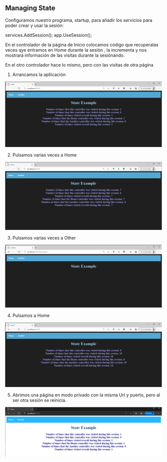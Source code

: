 ## Managing State


Configuramos nuestro programa, startup, para añadir los servicios para poder crear y usar la sesión:

services.AddSession();
app.UseSession();


En el controlador de la página de Inicio colocamos código que recuperalas veces qye entramos en Home durante la sesión , la incrementa y nos mostrará información de las visitas durante la sesiónando.

En el otro controlador hace lo mismo, pero con las visitas de otra página


1. Arrancamos la apliicación

![basket_con_cache_1](img/inicio.PNG)

2. Pulsamos varias veces a Home

![basket_con_cache_1](img/variosHome.PNG)

3. Pulsamos varias veces a Other

![basket_con_cache_1](img/variosOtros1.PNG)

4. Pulsamos a Home

![basket_con_cache_1](img/variosOtros2.PNG)

5. Abrimos una página en modo privado con la misma Url y puerto, pero al ser otra sesión se reinicia.

![basket_con_cache_1](img/private.PNG)

